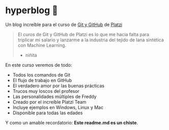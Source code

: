 # hyperblog 💚
Un blog increíble para el curso de [Git y GitHub](https://platzi.com/cursos/git-github/ "Git y GitHub") de [Platzi](http://platzi.com "Platzi")
>El curos de Git y GitHub de Platzi es lo que me hacia falta para triplicar mi salario y lanzarme a la industria del tejido de lana sintética con Machine Learning.
> - niñita

En este curso veremos de todo:
* Todos los comandos de Git
* El flujo de trabajo en GitHub
* El verdadero amor por las buenas prácticas
* Trucos muy loscos del profesor
* Las personalidades múltiples de Freddy
* Creado por el increíble Platzi Team
* Incluye ejemplos en Windows, Linux y Mac
* Disponible para todas las edades

Y como un amable recordatorio: **Este readme.md es un chiste**. 
